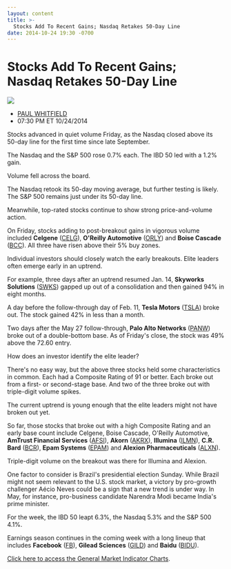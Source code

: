 ```yaml
---
layout: content
title: >-
  Stocks Add To Recent Gains; Nasdaq Retakes 50-Day Line
date: 2014-10-24 19:30 -0700
---
```



Stocks Add To Recent Gains; Nasdaq Retakes 50-Day Line
=======================================================


![](https://www.investors.com/wp-content/uploads/ibd-migrated-images/MPv_141027_635497616256688503.png)

* [PAUL WHITFIELD](https://www.investors.com/author/whitfieldp/ "Posts by PAUL WHITFIELD")
* 07:30 PM ET 10/24/2014




Stocks advanced in quiet volume Friday, as the Nasdaq closed above its 50-day line for the first time since late September.

  

The Nasdaq and the S&P 500 rose 0.7% each. The IBD 50 led with a 1.2% gain.

  

Volume fell across the board.

  

The Nasdaq retook its 50-day moving average, but further testing is likely. The S&P 500 remains just under its 50-day line.

  

Meanwhile, top-rated stocks continue to show strong price-and-volume action.

  

On Friday, stocks adding to post-breakout gains in vigorous volume included **Celgene** ([CELG](https://research.investors.com/quote.aspx?symbol=CELG)), **O'Reilly Automotive** ([ORLY](https://research.investors.com/quote.aspx?symbol=ORLY)) and **Boise Cascade** ([BCC](https://research.investors.com/quote.aspx?symbol=BCC)). All three have risen above their 5% buy zones.

  

Individual investors should closely watch the early breakouts. Elite leaders often emerge early in an uptrend.

  

For example, three days after an uptrend resumed Jan. 14, **Skyworks Solutions** ([SWKS](https://research.investors.com/quote.aspx?symbol=SWKS)) gapped up out of a consolidation and then gained 94% in eight months.

  

A day before the follow-through day of Feb. 11, **Tesla Motors** ([TSLA](https://research.investors.com/quote.aspx?symbol=TSLA)) broke out. The stock gained 42% in less than a month.

  

Two days after the May 27 follow-through, **Palo Alto Networks** ([PANW](https://research.investors.com/quote.aspx?symbol=PANW)) broke out of a double-bottom base. As of Friday's close, the stock was 49% above the 72.60 entry.

  

How does an investor identify the elite leader?

  

There's no easy way, but the above three stocks held some characteristics in common. Each had a Composite Rating of 91 or better. Each broke out from a first- or second-stage base. And two of the three broke out with triple-digit volume spikes.

  

The current uptrend is young enough that the elite leaders might not have broken out yet.

  

So far, those stocks that broke out with a high Composite Rating and an early base count include Celgene, Boise Cascade, O'Reilly Automotive, **AmTrust Financial Services** ([AFSI](https://research.investors.com/quote.aspx?symbol=AFSI)), **Akorn** ([AKRX](https://research.investors.com/quote.aspx?symbol=AKRX)), **Illumina** ([ILMN](https://research.investors.com/quote.aspx?symbol=ILMN)), **C.R. Bard** ([BCR](https://research.investors.com/quote.aspx?symbol=BCR)), **Epam Systems** ([EPAM](https://research.investors.com/quote.aspx?symbol=EPAM)) and **Alexion Pharmaceuticals** ([ALXN](https://research.investors.com/quote.aspx?symbol=ALXN)).

  

Triple-digit volume on the breakout was there for Illumina and Alexion.

  

One factor to consider is Brazil's presidential election Sunday. While Brazil might not seem relevant to the U.S. stock market, a victory by pro-growth challenger Aécio Neves could be a sign that a new trend is under way. In May, for instance, pro-business candidate Narendra Modi became India's prime minister.

  

For the week, the IBD 50 leapt 6.3%, the Nasdaq 5.3% and the S&P 500 4.1%.

  

Earnings season continues in the coming week with a long lineup that includes **Facebook** ([FB](https://research.investors.com/quote.aspx?symbol=FB)), **Gilead Sciences** ([GILD](https://research.investors.com/quote.aspx?symbol=GILD)) and **Baidu** ([BIDU](https://research.investors.com/quote.aspx?symbol=BIDU)).

  

[Click here to access the General Market Indicator Charts](https://www.investors.com/pdf/GMI_102714.pdf).




